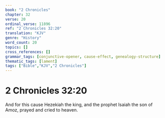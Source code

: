 ```yaml
---
book: "2 Chronicles"
chapter: 32
verse: 20
ordinal_verse: 11896
ref: "2 Chronicles 32:20"
translation: "KJV"
genre: "History"
word_count: 20
topics: []
cross_references: []
grammar_tags: [conjunctive-opener, cause-effect, genealogy-structure]
thematic_tags: [lament]
tags: ["Bible","KJV","2 Chronicles"]
---
```


# 2 Chronicles 32:20

And for this cause Hezekiah the king, and the prophet Isaiah the son of Amoz, prayed and cried to heaven.
